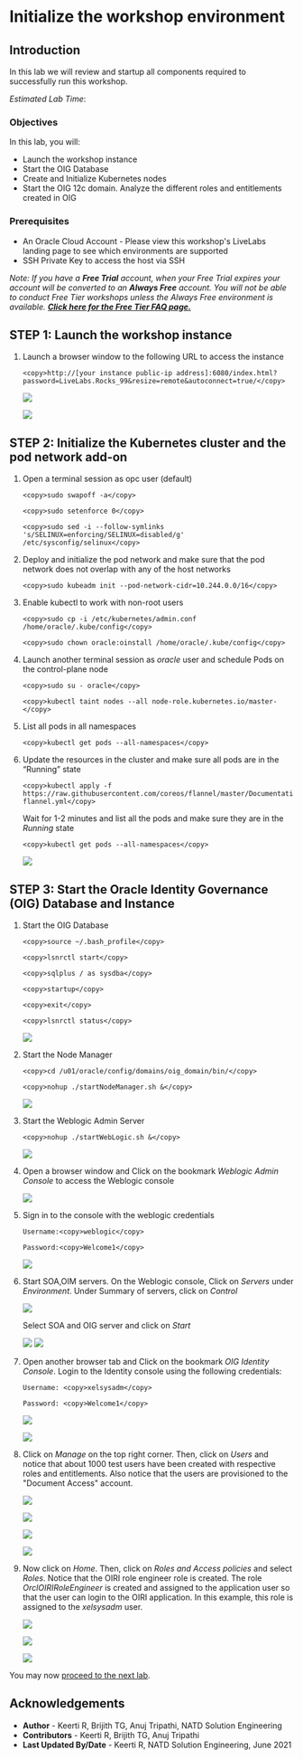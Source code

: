 # Initialize the workshop environment

## Introduction

In this lab we will review and startup all components required to successfully run this workshop.

*Estimated Lab Time*:

### Objectives

In this lab, you will:
* Launch the workshop instance
* Start the OIG Database
* Create and Initialize Kubernetes nodes
* Start the OIG 12c domain. Analyze the different roles and entitlements created in OIG

### Prerequisites

* An Oracle Cloud Account - Please view this workshop's LiveLabs landing page to see which environments are supported
* SSH Private Key to access the host via SSH

*Note: If you have a **Free Trial** account, when your Free Trial expires your account will be converted to an **Always Free** account. You will not be able to conduct Free Tier workshops unless the Always Free environment is available. **[Click here for the Free Tier FAQ page.](https://www.oracle.com/cloud/free/faq.html)***


## **STEP 1:** Launch the workshop instance

1. Launch a browser window to the following URL to access the instance

    ```
    <copy>http://[your instance public-ip address]:6080/index.html?password=LiveLabs.Rocks_99&resize=remote&autoconnect=true/</copy>
    ```

    ![](images/1-no-vnc.png)

    ![](images/2-no-vnc.png)

## **STEP 2:** Initialize the Kubernetes cluster and the pod network add-on

1. Open a terminal session as opc user (default)

    ```
    <copy>sudo swapoff -a</copy>
    ```
    ```
    <copy>sudo setenforce 0</copy>
    ```
    ```
    <copy>sudo sed -i --follow-symlinks 's/SELINUX=enforcing/SELINUX=disabled/g' /etc/sysconfig/selinux</copy>
    ```

2. Deploy and initialize the pod network and make sure that the pod network does not overlap with any of the host networks

    ```
    <copy>sudo kubeadm init --pod-network-cidr=10.244.0.0/16</copy>
    ```

3. Enable kubectl to work with non-root users

    ```
    <copy>sudo cp -i /etc/kubernetes/admin.conf /home/oracle/.kube/config</copy>
    ```
    ```
    <copy>sudo chown oracle:oinstall /home/oracle/.kube/config</copy>
    ```

4. Launch another terminal session as *oracle* user and schedule Pods on the control-plane node

    ```
    <copy>sudo su - oracle</copy>
    ```
    ```
    <copy>kubectl taint nodes --all node-role.kubernetes.io/master-</copy>
    ```

5. List all pods in all namespaces

    ```
    <copy>kubectl get pods --all-namespaces</copy>
    ```

6. Update the resources in the cluster and make sure all pods are in the “Running” state

    ```
    <copy>kubectl apply -f https://raw.githubusercontent.com/coreos/flannel/master/Documentation/kube-flannel.yml</copy>
    ```
    Wait for 1-2 minutes and list all the pods and make sure they are in the *Running* state

    ```
    <copy>kubectl get pods --all-namespaces</copy>
    ```

    ![](images/3-pods.png)

## **STEP 3:** Start the Oracle Identity Governance (OIG) Database and Instance

1. Start the OIG Database

    ```
    <copy>source ~/.bash_profile</copy>
    ```
    ```
    <copy>lsnrctl start</copy>
    ```
    ```
    <copy>sqlplus / as sysdba</copy>
    ```
    ```
    <copy>startup</copy>
    ```
    ```
    <copy>exit</copy>
    ```
    ```
    <copy>lsnrctl status</copy>
    ```

    ![](images/4-db-start.png)

2. Start the Node Manager

    ```
    <copy>cd /u01/oracle/config/domains/oig_domain/bin/</copy>
    ```
    ```
    <copy>nohup ./startNodeManager.sh &</copy>
    ```

    ![](images/5-node-manager.png)

3. Start the Weblogic Admin Server

    ```
    <copy>nohup ./startWebLogic.sh &</copy>
    ```

    ![](images/6-weblogic.png)

4. Open a browser window and Click on the bookmark *Weblogic Admin Console* to access the Weblogic console

    ![](images/7-weblogic-console.png)

5. Sign in to the console with the weblogic credentials

    ```
    Username:<copy>weblogic</copy>
    ```
    ```
    Password:<copy>Welcome1</copy>
    ```

    ![](images/8-weblogic-login.png)

6. Start SOA,OIM servers. On the Weblogic console, Click on *Servers* under *Environment*. Under Summary of servers, click on *Control*

    ![](images/9-servers.png)

    Select SOA and OIG server and click on *Start*

    ![](images/10-servers.png)
    ![](images/11-servers.png)


7. Open another browser tab and Click on the bookmark *OIG Identity Console*. Login to the Identity console using the following credentials:

    ```
    Username: <copy>xelsysadm</copy>
    ```
    ```
    Password: <copy>Welcome1</copy>
    ```

    ![](images/12-oig.png)

    ![](images/13-oig.png)

8. Click on *Manage* on the top right corner. Then, click on *Users* and notice that about 1000 test users have been created with respective roles and entitlements. Also notice that the users are provisioned to the "Document Access" account.

    ![](images/14-oig.png)

    ![](images/15-oig.png)

    ![](images/16-oig.png)

    ![](images/17-oig.png)


9. Now click on *Home*. Then, click on *Roles and Access policies* and select *Roles*. Notice that the OIRI role engineer role is created. The role *OrclOIRIRoleEngineer* is created and assigned to the application user so that the user can login to the OIRI application. In this example, this role is assigned to the *xelsysadm* user.

    ![](images/18-oig.png)

    ![](images/19-oig.png)

    ![](images/20-oig.png)

You may now [proceed to the next lab](#next).

## Acknowledgements
* **Author** - Keerti R, Brijith TG, Anuj Tripathi, NATD Solution Engineering
* **Contributors** -  Keerti R, Brijith TG, Anuj Tripathi
* **Last Updated By/Date** - Keerti R, NATD Solution Engineering, June 2021
